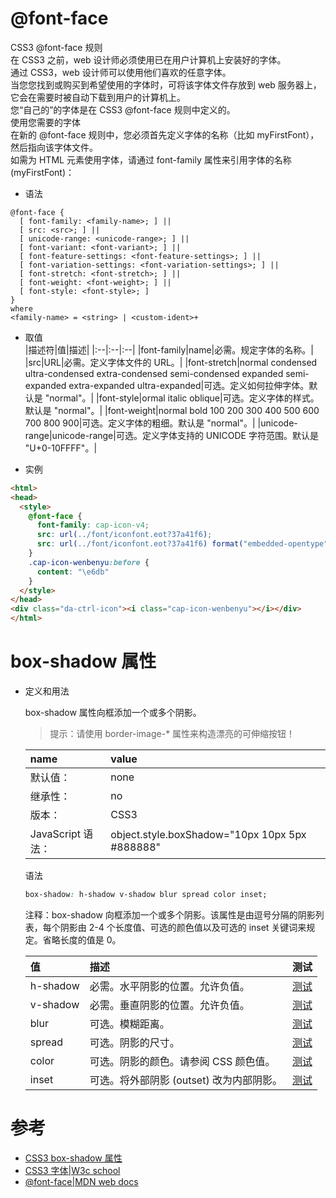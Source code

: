 # @font-face

  CSS3 @font-face 规则  
  在 CSS3 之前，web 设计师必须使用已在用户计算机上安装好的字体。  
  通过 CSS3，web 设计师可以使用他们喜欢的任意字体。  
  当您您找到或购买到希望使用的字体时，可将该字体文件存放到 web 服务器上，它会在需要时被自动下载到用户的计算机上。  
  您“自己的”的字体是在 CSS3 @font-face 规则中定义的。  
  使用您需要的字体  
  在新的 @font-face 规则中，您必须首先定义字体的名称（比如 myFirstFont），然后指向该字体文件。  
  如需为 HTML 元素使用字体，请通过 font-family 属性来引用字体的名称 (myFirstFont)：  

  * 语法
  ```
  @font-face {
    [ font-family: <family-name>; ] ||
    [ src: <src>; ] ||
    [ unicode-range: <unicode-range>; ] ||
    [ font-variant: <font-variant>; ] ||
    [ font-feature-settings: <font-feature-settings>; ] ||
    [ font-variation-settings: <font-variation-settings>; ] ||
    [ font-stretch: <font-stretch>; ] ||
    [ font-weight: <font-weight>; ] ||
    [ font-style: <font-style>; ]
  }
  where 
  <family-name> = <string> | <custom-ident>+
  ```
  * 取值  
  |描述符|值|描述|
  |:--|:--|:--|
  |font-family|name|必需。规定字体的名称。|
  |src|URL|必需。定义字体文件的 URL。|
  |font-stretch|normal condensed ultra-condensed extra-condensed semi-condensed expanded semi-expanded extra-expanded ultra-expanded|可选。定义如何拉伸字体。默认是 "normal"。|
  |font-style|ormal italic oblique|可选。定义字体的样式。默认是 "normal"。|
  |font-weight|normal bold 100 200 300 400 500 600 700 800 900|可选。定义字体的粗细。默认是 "normal"。|
  |unicode-range|unicode-range|可选。定义字体支持的 UNICODE 字符范围。默认是 "U+0-10FFFF"。|
  
  * 实例
  ```html
  <html>
  <head>
    <style>
      @font-face {
        font-family: cap-icon-v4;
        src: url(../font/iconfont.eot?37a41f6);
        src: url(../font/iconfont.eot?37a41f6) format("embedded-opentype"),url(../font/iconfont.woff2?6bd5167) format("woff2"),url(../font/iconfont.woff?77045ad) format("woff"),url(../font/iconfont.ttf?e3f525c) format("truetype"),url(../font/iconfont.svg?f732130) format("svg")
      }
      .cap-icon-wenbenyu:before {
        content: "\e6db"
      }
    </style>
  </head>
  <div class="da-ctrl-icon"><i class="cap-icon-wenbenyu"></i></div>
  </html>
  ```


# box-shadow 属性

* 定义和用法

  box-shadow 属性向框添加一个或多个阴影。

  >提示：请使用 border-image-* 属性来构造漂亮的可伸缩按钮！

  name|value
  :--|:--
  默认值：|none
  继承性：|no
  版本：|CSS3
  JavaScript 语法：|object.style.boxShadow="10px 10px 5px #888888"

  语法
  ```css
  box-shadow: h-shadow v-shadow blur spread color inset;
  ```
  注释：box-shadow 向框添加一个或多个阴影。该属性是由逗号分隔的阴影列表，每个阴影由 2-4 个长度值、可选的颜色值以及可选的 inset 关键词来规定。省略长度的值是 0。

  值|描述|测试
  :--|:--|:--
  h-shadow|必需。水平阴影的位置。允许负值。|[测试](http://www.w3school.com.cn/tiy/c.asp?f=css_box-shadow)
  v-shadow|必需。垂直阴影的位置。允许负值。|[测试](http://www.w3school.com.cn/tiy/c.asp?f=css_box-shadow)
  blur|可选。模糊距离。|[测试](http://www.w3school.com.cn/tiy/c.asp?f=css_box-shadow)
  spread|可选。阴影的尺寸。|[测试](http://www.w3school.com.cn/tiy/c.asp?f=css_box-shadow)
  color|可选。阴影的颜色。请参阅 CSS 颜色值。|[测试](http://www.w3school.com.cn/tiy/c.asp?f=css_box-shadow)
  inset|可选。将外部阴影 (outset) 改为内部阴影。|[测试](http://www.w3school.com.cn/tiy/c.asp?f=css_box-shadow)

# 参考
  * [CSS3 box-shadow 属性](http://www.w3school.com.cn/cssref/pr_box-shadow.asp)
  * [CSS3 字体|W3c school](https://www.w3school.com.cn/css3/css3_font.asp)
  * [@font-face|MDN web docs](https://developer.mozilla.org/zh-CN/docs/Web/CSS/@font-face)
